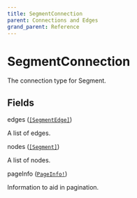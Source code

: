 ```yaml
---
title: SegmentConnection
parent: Connections and Edges
grand_parent: Reference
---
```


# SegmentConnection

The connection type for Segment.

## Fields

<div class="field-entry ">
  <span id="edges" class="field-name anchored">edges (<code><a href="/docs/reference/connection_type/segmentedge">[SegmentEdge]</a></code>)</span>

  <div class="description-wrapper">
   <p>A list of edges.</p>

  </div>
</div>

<div class="field-entry ">
  <span id="nodes" class="field-name anchored">nodes (<code><a href="/docs/reference/object/segment">[Segment]</a></code>)</span>

  <div class="description-wrapper">
   <p>A list of nodes.</p>

  </div>
</div>

<div class="field-entry ">
  <span id="pageinfo" class="field-name anchored">pageInfo (<code><a href="/docs/reference/object/pageinfo">PageInfo!</a></code>)</span>

  <div class="description-wrapper">
   <p>Information to aid in pagination.</p>

  </div>
</div>

